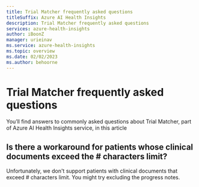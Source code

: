```yaml
---
title: Trial Matcher frequently asked questions
titleSuffix: Azure AI Health Insights
description: Trial Matcher frequently asked questions
services: azure-health-insights
author: iBoonZ
manager: urieinav
ms.service: azure-health-insights
ms.topic: overview
ms.date: 02/02/2023
ms.author: behoorne
---
```



# Trial Matcher frequently asked questions

You’ll find answers to commonly asked questions about Trial Matcher, part of Azure AI Health Insights service, in this article

## Is there a workaround for patients whose clinical documents exceed the # characters limit?
Unfortunately, we don't support patients with clinical documents that exceed # characters limit. You might try excluding the progress notes.

